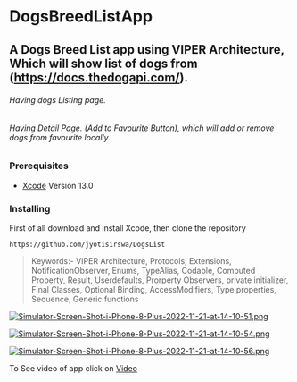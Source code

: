 
# DogsBreedListApp
## A Dogs Breed List app using VIPER Architecture, Which will show list of dogs from  (https://docs.thedogapi.com/).
###### Having dogs Listing page. 
###### Having Detail Page. (Add to Favourite Button), which will add or remove dogs from favourite locally.

### Prerequisites

* [Xcode](https://developer.apple.com/xcode/) Version 13.0

### Installing

First of all download and install Xcode, then clone the repository

```
https://github.com/jyotisirswa/DogsList
```

> Keywords:- VIPER Architecture, Protocols, Extensions, NotificationObserver, Enums, TypeAlias, Codable, Computed Property, Result, Userdefaults, Prorperty Observers, private initializer, Final Classes, Optional Binding, AccessModifiers, Type properties, Sequence, Generic functions 

[![Simulator-Screen-Shot-i-Phone-8-Plus-2022-11-21-at-14-10-51.png](https://i.postimg.cc/wjSZ0x6C/Simulator-Screen-Shot-i-Phone-8-Plus-2022-11-21-at-14-10-51.png)](https://postimg.cc/dhj50YZ6)

[![Simulator-Screen-Shot-i-Phone-8-Plus-2022-11-21-at-14-10-54.png](https://i.postimg.cc/7L0ccvhf/Simulator-Screen-Shot-i-Phone-8-Plus-2022-11-21-at-14-10-54.png)](https://postimg.cc/NyGp9z1c)

[![Simulator-Screen-Shot-i-Phone-8-Plus-2022-11-21-at-14-10-56.png](https://i.postimg.cc/XJWh62Bx/Simulator-Screen-Shot-i-Phone-8-Plus-2022-11-21-at-14-10-56.png)](https://postimg.cc/7CBXgnVT)

To See video of app click on  [Video](https://drive.google.com/file/d/14EiGwh9xosdg7DJ86Z-Mrssg27khbWOL/view?usp=sharing)
